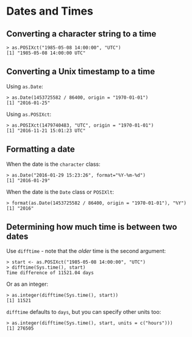 # Dates and Times

## Converting a character string to a time

```
> as.POSIXct("1985-05-08 14:00:00", "UTC")
[1] "1985-05-08 14:00:00 UTC"
```

## Converting a Unix timestamp to a time
Using `as.Date`:

```
> as.Date(1453725582 / 86400, origin = "1970-01-01")
[1] "2016-01-25"
```

Using `as.POSIXct`:

```
> as.POSIXct(1479740483, "UTC", origin = "1970-01-01")
[1] "2016-11-21 15:01:23 UTC"
```

## Formatting a date
When the date is the  `character` class:

```
> as.Date("2016-01-29 15:23:26", format="%Y-%m-%d")
[1] "2016-01-29"
```

When the date is the `Date` class or `POSIXlt`:

```
> format(as.Date(1453725582 / 86400, origin = "1970-01-01"), "%Y")
[1] "2016"
```


## Determining how much time is between two dates
Use `difftime` - note that the *older* time is the second argument:

```
> start <- as.POSIXct("1985-05-08 14:00:00", "UTC")
> difftime(Sys.time(), start)
Time difference of 11521.04 days
```

Or as an integer:

```
> as.integer(difftime(Sys.time(), start))
[1] 11521
```

`difftime` defaults to `days`, but you can specify other units too:

```
> as.integer(difftime(Sys.time(), start, units = c("hours")))
[1] 276505
```